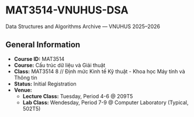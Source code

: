# MAT3514-VNUHUS-DSA
Data Structures and Algorithms Archive — VNUHUS 2025–2026

## General Information
- **Course ID:** MAT3514
- **Course:** Cấu trúc dữ liệu và Giải thuật
- **Class:** MAT3514 8 // Định mức Kinh tế Kỹ thuật - Khoa học Máy tính và Thông tin
- **Status:** Initial Registration
- **Venue:**
  - **Lecture Class:** Tuesday, Period 4-6 @ 209T5
  - **Lab Class:** Wendesday, Period 7-9 @ Computer Laboratory (Typical, 502T5)
